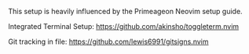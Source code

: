 This setup is heavily influenced by the Primeageon Neovim setup guide.

Integrated Terminal Setup:
https://github.com/akinsho/toggleterm.nvim

Git tracking in file:
https://github.com/lewis6991/gitsigns.nvim
